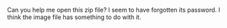 Can you help me open this zip file? I seem to have forgotten its password. I think the image file has something to do with it.
